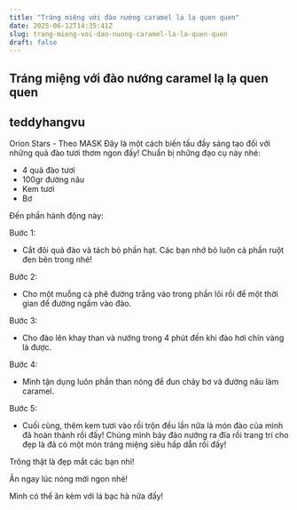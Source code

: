 ```yaml
---
title: "Tráng miệng với đào nướng caramel lạ lạ quen quen"
date: 2025-06-12T14:35:41Z
slug: trang-mieng-voi-dao-nuong-caramel-la-la-quen-quen
draft: false
---
```


## Tráng miệng với đào nướng caramel lạ lạ quen quen

## teddyhangvu

Orion Stars - Theo MASK
Đây là một cách biến tấu đầy sáng tạo đối với những quả đào tươi thơm ngon đấy!
Chuẩn bị những đạo cụ này nhé:



- 4 quả đào tươi
- 100gr đường nâu
- Kem tươi
- Bơ

 
 
Đến phần hành động này: 



Bước 1:

- Cắt đôi quả đào và tách bỏ phần hạt. Các bạn nhớ bỏ luôn cả phần ruột đen bên trong nhé!
 
 


 
 
Bước 2:

- Cho một muỗng cà phê đường trắng vào trong phần lõi rồi để một thời gian để đường ngấm vào đào.


 
 
Bước 3:

- Cho đào lên khay than và nướng trong 4 phút đến khi đào hơi chín vàng là được.


 
 
Bước 4:

- Mình tận dụng luôn phần than nóng để đun chảy bơ và đường nâu làm caramel.


 
Bước 5:

- Cuối cùng, thêm kem tươi vào rồi trộn đều lần nữa là món đào của mình đã hoàn thành rồi đấy!
Chúng mình bày đào nướng ra đĩa rồi trang trí cho đẹp là đã có một món tráng miệng siêu hấp dẫn rồi đấy!



Trông thật là đẹp mắt các bạn nhỉ!



Ăn ngay lúc nóng mới ngon nhé!


Mình có thể ăn kèm với lá bạc hà nữa đấy!